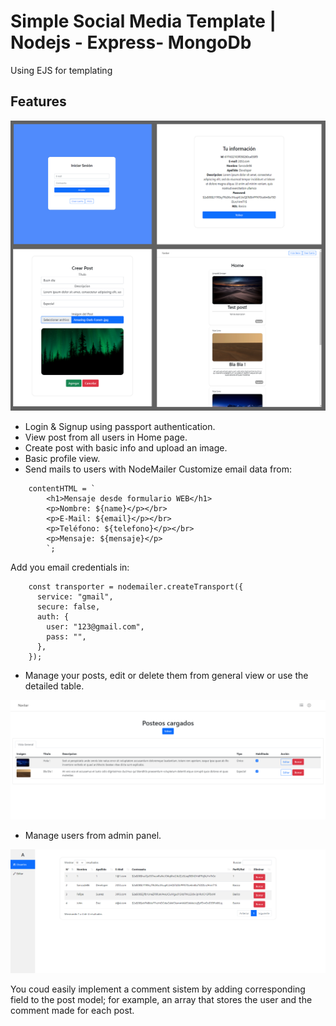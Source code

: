 # Simple Social Media Template | Nodejs - Express- MongoDb

Using EJS for templating
## Features
![text](src/readmeImgs/prin.png)

- Login & Signup using passport authentication.
- View post from all users in Home page.
- Create post with basic info and upload an image.
- Basic profile view.
- Send mails to users with NodeMailer
Customize email data from:
```
    contentHTML = `
        <h1>Mensaje desde formulario WEB</h1>
        <p>Nombre: ${name}</p></br>
        <p>E-Mail: ${email}</p></br>
        <p>Teléfono: ${telefono}</p></br>
        <p>Mensaje: ${mensaje}</p>
        `;   
```
Add you email credentials in:
```
    const transporter = nodemailer.createTransport({
      service: "gmail",
      secure: false,
      auth: {
        user: "123@gmail.com",
        pass: "",
      },
    });
```
- Manage your posts, edit or delete them from general view or use the detailed table.

![text](src/readmeImgs/posts.png)

 - Manage users from admin panel.

![text](src/readmeImgs/admin.png)

You coud easily implement a comment sistem by adding corresponding field to the post model;
for example, an array that stores the user and the comment made for each post.